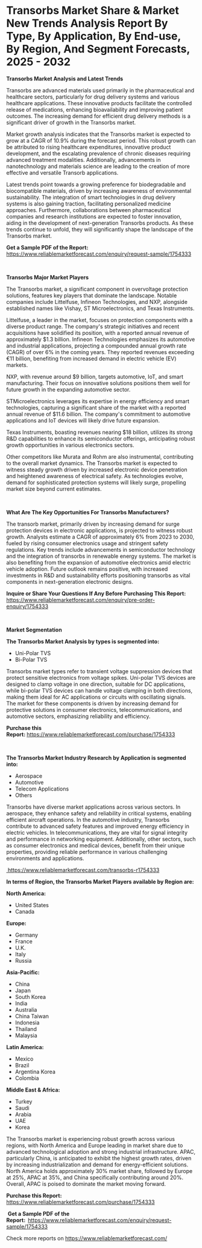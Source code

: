 <p><h1>Transorbs Market Share & Market New Trends Analysis Report By Type, By Application, By End-use, By Region, And Segment Forecasts, 2025 - 2032</h1></p><p><strong>Transorbs Market Analysis and Latest Trends</strong></p>
<p><p>Transorbs are advanced materials used primarily in the pharmaceutical and healthcare sectors, particularly for drug delivery systems and various healthcare applications. These innovative products facilitate the controlled release of medications, enhancing bioavailability and improving patient outcomes. The increasing demand for efficient drug delivery methods is a significant driver of growth in the Transorbs market.</p><p>Market growth analysis indicates that the Transorbs market is expected to grow at a CAGR of 10.9% during the forecast period. This robust growth can be attributed to rising healthcare expenditures, innovative product development, and the escalating prevalence of chronic diseases requiring advanced treatment modalities. Additionally, advancements in nanotechnology and materials science are leading to the creation of more effective and versatile Transorb applications.</p><p>Latest trends point towards a growing preference for biodegradable and biocompatible materials, driven by increasing awareness of environmental sustainability. The integration of smart technologies in drug delivery systems is also gaining traction, facilitating personalized medicine approaches. Furthermore, collaborations between pharmaceutical companies and research institutions are expected to foster innovation, aiding in the development of next-generation Transorbs products. As these trends continue to unfold, they will significantly shape the landscape of the Transorbs market.</p></p>
<p><strong>Get a Sample PDF of the Report:&nbsp;</strong> <a href="https://www.reliablemarketforecast.com/enquiry/request-sample/1754333?utm_campaign=1720&utm_medium=2&utm_source=Github&utm_content=ia&utm_term=10022025&utm_id=transorbs">https://www.reliablemarketforecast.com/enquiry/request-sample/1754333</a></p>
<p>&nbsp;</p>
<p><strong>Transorbs Major Market Players</strong></p>
<p><p>The Transorbs market, a significant component in overvoltage protection solutions, features key players that dominate the landscape. Notable companies include Littelfuse, Infineon Technologies, and NXP, alongside established names like Vishay, ST Microelectronics, and Texas Instruments.</p><p>Littelfuse, a leader in the market, focuses on protection components with a diverse product range. The company's strategic initiatives and recent acquisitions have solidified its position, with a reported annual revenue of approximately $1.3 billion. Infineon Technologies emphasizes its automotive and industrial applications, projecting a compounded annual growth rate (CAGR) of over 6% in the coming years. They reported revenues exceeding €11 billion, benefiting from increased demand in electric vehicle (EV) markets.</p><p>NXP, with revenue around $9 billion, targets automotive, IoT, and smart manufacturing. Their focus on innovative solutions positions them well for future growth in the expanding automotive sector.</p><p>STMicroelectronics leverages its expertise in energy efficiency and smart technologies, capturing a significant share of the market with a reported annual revenue of $11.6 billion. The company's commitment to automotive applications and IoT devices will likely drive future expansion.</p><p>Texas Instruments, boasting revenues nearing $18 billion, utilizes its strong R&D capabilities to enhance its semiconductor offerings, anticipating robust growth opportunities in various electronics sectors.</p><p>Other competitors like Murata and Rohm are also instrumental, contributing to the overall market dynamics. The Transorbs market is expected to witness steady growth driven by increased electronic device penetration and heightened awareness of electrical safety. As technologies evolve, demand for sophisticated protection systems will likely surge, propelling market size beyond current estimates.</p></p>
<p>&nbsp;</p>
<p><strong>What Are The Key Opportunities For Transorbs Manufacturers?</strong></p>
<p><p>The transorb market, primarily driven by increasing demand for surge protection devices in electronic applications, is projected to witness robust growth. Analysts estimate a CAGR of approximately 6% from 2023 to 2030, fueled by rising consumer electronics usage and stringent safety regulations. Key trends include advancements in semiconductor technology and the integration of transorbs in renewable energy systems. The market is also benefiting from the expansion of automotive electronics amid electric vehicle adoption. Future outlook remains positive, with increased investments in R&D and sustainability efforts positioning transorbs as vital components in next-generation electronic designs.</p></p>
<p><strong>Inquire or Share Your Questions If Any Before Purchasing This Report:</strong> <a href="https://www.reliablemarketforecast.com/enquiry/pre-order-enquiry/1754333?utm_campaign=1720&utm_medium=2&utm_source=Github&utm_content=ia&utm_term=10022025&utm_id=transorbs">https://www.reliablemarketforecast.com/enquiry/pre-order-enquiry/1754333</a></p>
<p>&nbsp;</p>
<p><strong>Market Segmentation</strong></p>
<p><strong>The Transorbs Market Analysis by types is segmented into:</strong></p>
<p><ul><li>Uni-Polar TVS</li><li>Bi-Polar TVS</li></ul></p>
<p><p>Transorbs market types refer to transient voltage suppression devices that protect sensitive electronics from voltage spikes. Uni-polar TVS devices are designed to clamp voltage in one direction, suitable for DC applications, while bi-polar TVS devices can handle voltage clamping in both directions, making them ideal for AC applications or circuits with oscillating signals. The market for these components is driven by increasing demand for protective solutions in consumer electronics, telecommunications, and automotive sectors, emphasizing reliability and efficiency.</p></p>
<p><strong>Purchase this Report:&nbsp;</strong><a href="https://www.reliablemarketforecast.com/purchase/1754333?utm_campaign=1720&utm_medium=2&utm_source=Github&utm_content=ia&utm_term=10022025&utm_id=transorbs">https://www.reliablemarketforecast.com/purchase/1754333</a></p>
<p>&nbsp;</p>
<p><strong>The Transorbs Market Industry Research by Application is segmented into:</strong></p>
<p><ul><li>Aerospace</li><li>Automotive</li><li>Telecom Applications</li><li>Others</li></ul></p>
<p><p>Transorbs have diverse market applications across various sectors. In aerospace, they enhance safety and reliability in critical systems, enabling efficient aircraft operations. In the automotive industry, Transorbs contribute to advanced safety features and improved energy efficiency in electric vehicles. In telecommunications, they are vital for signal integrity and performance in networking equipment. Additionally, other sectors, such as consumer electronics and medical devices, benefit from their unique properties, providing reliable performance in various challenging environments and applications.</p></p>
<p><a href="https://www.reliablemarketforecast.com/transorbs-r1754333?utm_campaign=1720&utm_medium=2&utm_source=Github&utm_content=ia&utm_term=10022025&utm_id=transorbs">&nbsp;https://www.reliablemarketforecast.com/transorbs-r1754333</a></p>
<p><strong>In terms of Region, the Transorbs Market Players available by Region are:</strong></p>
<p>
    <p> <strong> North America: </strong>
        <ul>
            <li>United States</li>
            <li>Canada</li>
        </ul>
        </p> 
    <p> <strong> Europe: </strong>
        <ul>
            <li>Germany</li>
            <li>France</li>
            <li>U.K.</li>
            <li>Italy</li>
            <li>Russia</li>
        </ul>
        </p> 
    <p> <strong> Asia-Pacific: </strong>
        <ul>
            <li>China</li>
            <li>Japan</li>
            <li>South Korea</li>
            <li>India</li>
            <li>Australia</li>
            <li>China Taiwan</li>
            <li>Indonesia</li>
            <li>Thailand</li>
            <li>Malaysia</li>
        </ul>
        </p> 
    <p> <strong> Latin America: </strong>
        <ul>
            <li>Mexico</li>
            <li>Brazil</li>
            <li>Argentina Korea</li>
            <li>Colombia</li>
        </ul>
        </p> 
    <p> <strong> Middle East & Africa: </strong>
        <ul>
            <li>Turkey</li>
            <li>Saudi</li>
            <li>Arabia</li>
            <li>UAE</li>
            <li>Korea</li>
        </ul>
    </p>
    </p>
<p><p>The Transorbs market is experiencing robust growth across various regions, with North America and Europe leading in market share due to advanced technological adoption and strong industrial infrastructure. APAC, particularly China, is anticipated to exhibit the highest growth rates, driven by increasing industrialization and demand for energy-efficient solutions. North America holds approximately 30% market share, followed by Europe at 25%, APAC at 35%, and China specifically contributing around 20%. Overall, APAC is poised to dominate the market moving forward.</p></p>
<p><strong>Purchase this Report: </strong><a href="https://www.reliablemarketforecast.com/purchase/1754333?utm_campaign=1720&utm_medium=2&utm_source=Github&utm_content=ia&utm_term=10022025&utm_id=transorbs">https://www.reliablemarketforecast.com/purchase/1754333</a></p>
<p>&nbsp;<strong>Get a Sample PDF of the Report:&nbsp;&nbsp;</strong><a href="https://www.reliablemarketforecast.com/enquiry/request-sample/1754333?utm_campaign=1720&utm_medium=2&utm_source=Github&utm_content=ia&utm_term=10022025&utm_id=transorbs">https://www.reliablemarketforecast.com/enquiry/request-sample/1754333</a></p>
<p><strong></strong></p>
<p>Check more reports on <a href="https://www.reliablemarketforecast.com/?utm_campaign=1720&utm_medium=2&utm_source=Github&utm_content=ia&utm_term=10022025&utm_id=transorbs">https://www.reliablemarketforecast.com/</a></p>